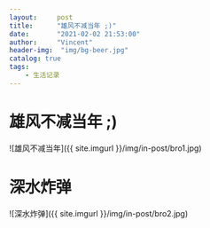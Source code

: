 ```yaml
---
layout:     post
title:      "雄风不减当年 ;)"
date:       "2021-02-02 21:53:00"
author:     "Vincent"
header-img:  "img/bg-beer.jpg"
catalog: true
tags:
    - 生活记录
---
```



# 雄风不减当年 ;)

![雄风不减当年]({{ site.imgurl }}/img/in-post/bro1.jpg)


# 深水炸弹

![深水炸弹]({{ site.imgurl }}/img/in-post/bro2.jpg)





 
